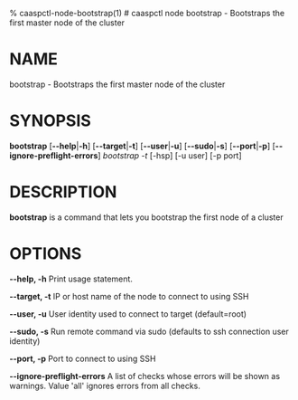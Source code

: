 % caaspctl-node-bootstrap(1) # caaspctl node bootstrap - Bootstraps the first master node of the cluster

# NAME
bootstrap - Bootstraps the first master node of the cluster

# SYNOPSIS
**bootstrap**
[**--help**|**-h**] [**--target**|**-t**] [**--user**|**-u**]
[**--sudo**|**-s**] [**--port**|**-p**] [**--ignore-preflight-errors**]
*bootstrap* *<node-name>* *-t <fqdn>* [-hsp] [-u user] [-p port]

# DESCRIPTION
**bootstrap** is a command that lets you bootstrap 
the first node of a cluster

# OPTIONS

**--help, -h**
  Print usage statement.

**--target, -t**
  IP or host name of the node to connect to using SSH

**--user, -u**
  User identity used to connect to target (default=root)

**--sudo, -s**
  Run remote command via sudo (defaults to ssh connection user identity)

**--port, -p**
  Port to connect to using SSH

**--ignore-preflight-errors**
  A list of checks whose errors will be shown as warnings. Value 'all' ignores errors from all checks.